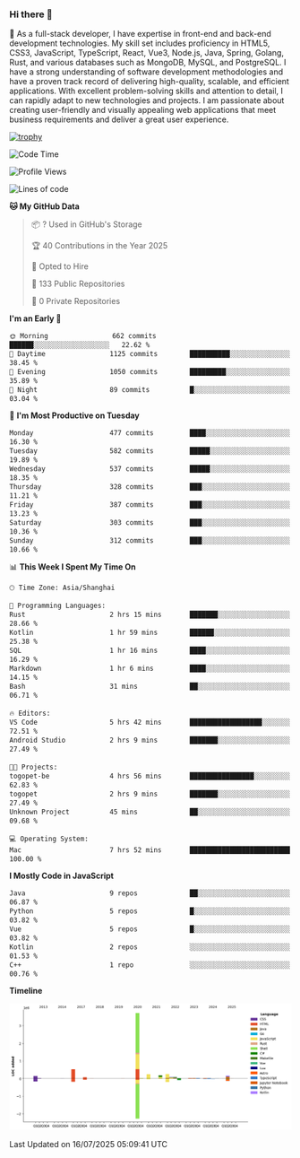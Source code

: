 ### Hi there 👋

🌱 As a full-stack developer, I have expertise in front-end and back-end development technologies. My skill set includes proficiency in HTML5, CSS3, JavaScript, TypeScript, React, Vue3, Node.js, Java, Spring, Golang, Rust, and various databases such as MongoDB, MySQL, and PostgreSQL. I have a strong understanding of software development methodologies and have a proven track record of delivering high-quality, scalable, and efficient applications. With excellent problem-solving skills and attention to detail, I can rapidly adapt to new technologies and projects. I am passionate about creating user-friendly and visually appealing web applications that meet business requirements and deliver a great user experience.

[![trophy](https://github-profile-trophy.vercel.app/?username=elton&rank=SECRET,SSS,SS,S,AAA,AA,A&theme=onedark&no-frame=true&margin-w=10)](https://github.com/ryo-ma/github-profile-trophy)

<!--START_SECTION:waka-->
![Code Time](http://img.shields.io/badge/Code%20Time-1%2C784%20hrs%2021%20mins-blue)

![Profile Views](http://img.shields.io/badge/Profile%20Views-0-blue)

![Lines of code](https://img.shields.io/badge/From%20Hello%20World%20I%27ve%20Written-5.8%20million%20lines%20of%20code-blue)

**🐱 My GitHub Data** 

> 📦 ? Used in GitHub's Storage 
 > 
> 🏆 40 Contributions in the Year 2025
 > 
> 💼 Opted to Hire
 > 
> 📜 133 Public Repositories 
 > 
> 🔑 0 Private Repositories 
 > 
**I'm an Early 🐤** 

```text
🌞 Morning                662 commits         ██████░░░░░░░░░░░░░░░░░░░   22.62 % 
🌆 Daytime                1125 commits        ██████████░░░░░░░░░░░░░░░   38.45 % 
🌃 Evening                1050 commits        █████████░░░░░░░░░░░░░░░░   35.89 % 
🌙 Night                  89 commits          █░░░░░░░░░░░░░░░░░░░░░░░░   03.04 % 
```
📅 **I'm Most Productive on Tuesday** 

```text
Monday                   477 commits         ████░░░░░░░░░░░░░░░░░░░░░   16.30 % 
Tuesday                  582 commits         █████░░░░░░░░░░░░░░░░░░░░   19.89 % 
Wednesday                537 commits         █████░░░░░░░░░░░░░░░░░░░░   18.35 % 
Thursday                 328 commits         ███░░░░░░░░░░░░░░░░░░░░░░   11.21 % 
Friday                   387 commits         ███░░░░░░░░░░░░░░░░░░░░░░   13.23 % 
Saturday                 303 commits         ███░░░░░░░░░░░░░░░░░░░░░░   10.36 % 
Sunday                   312 commits         ███░░░░░░░░░░░░░░░░░░░░░░   10.66 % 
```


📊 **This Week I Spent My Time On** 

```text
🕑︎ Time Zone: Asia/Shanghai

💬 Programming Languages: 
Rust                     2 hrs 15 mins       ███████░░░░░░░░░░░░░░░░░░   28.66 % 
Kotlin                   1 hr 59 mins        ██████░░░░░░░░░░░░░░░░░░░   25.38 % 
SQL                      1 hr 16 mins        ████░░░░░░░░░░░░░░░░░░░░░   16.29 % 
Markdown                 1 hr 6 mins         ████░░░░░░░░░░░░░░░░░░░░░   14.15 % 
Bash                     31 mins             ██░░░░░░░░░░░░░░░░░░░░░░░   06.71 % 

🔥 Editors: 
VS Code                  5 hrs 42 mins       ██████████████████░░░░░░░   72.51 % 
Android Studio           2 hrs 9 mins        ███████░░░░░░░░░░░░░░░░░░   27.49 % 

🐱‍💻 Projects: 
togopet-be               4 hrs 56 mins       ████████████████░░░░░░░░░   62.83 % 
togopet                  2 hrs 9 mins        ███████░░░░░░░░░░░░░░░░░░   27.49 % 
Unknown Project          45 mins             ██░░░░░░░░░░░░░░░░░░░░░░░   09.68 % 

💻 Operating System: 
Mac                      7 hrs 52 mins       █████████████████████████   100.00 % 
```

**I Mostly Code in JavaScript** 

```text
Java                     9 repos             ██░░░░░░░░░░░░░░░░░░░░░░░   06.87 % 
Python                   5 repos             █░░░░░░░░░░░░░░░░░░░░░░░░   03.82 % 
Vue                      5 repos             █░░░░░░░░░░░░░░░░░░░░░░░░   03.82 % 
Kotlin                   2 repos             ░░░░░░░░░░░░░░░░░░░░░░░░░   01.53 % 
C++                      1 repo              ░░░░░░░░░░░░░░░░░░░░░░░░░   00.76 % 
```



**Timeline**

![Lines of Code chart](https://raw.githubusercontent.com/elton/elton/main/assets/bar_graph.png)


 Last Updated on 16/07/2025 05:09:41 UTC
<!--END_SECTION:waka-->

<!--
**elton/elton** is a ✨ _special_ ✨ repository because its `README.md` (this file) appears on your GitHub profile.

Here are some ideas to get you started:

- 🔭 I’m currently working on ...
- 🌱 I’m currently learning ...
- 👯 I’m looking to collaborate on ...
- 🤔 I’m looking for help with ...
- 💬 Ask me about ...
- 📫 How to reach me: ...
- 😄 Pronouns: ...
- ⚡ Fun fact: ...
-->
